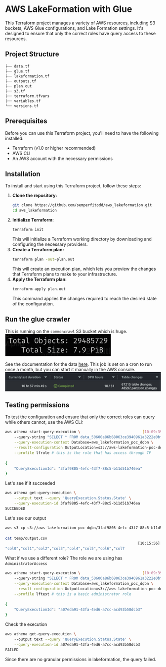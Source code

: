 # AWS LakeFormation with Glue
This Terraform project manages a variety of AWS resources, including S3 buckets, AWS Glue configurations, and Lake Formation settings. It's designed to ensure that only the correct roles have query access to these resources.
## Project Structure
```plaintext
├── data.tf
├── glue.tf
├── lakeformation.tf
├── outputs.tf
├── plan.out
├── s3.tf
├── terraform.tfvars
├── variables.tf
└── versions.tf
```
## Prerequisites
Before you can use this Terraform project, you'll need to have the following installed:
- Terraform (v1.0 or higher recommended)
- AWS CLI
- An AWS account with the necessary permissions
## Installation
To install and start using this Terraform project, follow these steps:
1. **Clone the repository:**
    ```bash
    git clone https://github.com/semperfitodd/aws_lakeformation.git
    cd aws_lakeformation
    ```
2. **Initialize Terraform:**
    ```bash
    terraform init
    ```
    This will initialize a Terraform working directory by downloading and configuring the necessary providers.
3. **Create a Terraform plan:**
    ```bash
    terraform plan -out=plan.out
    ```
    This will create an execution plan, which lets you preview the changes that Terraform plans to make to your infrastructure.
4. **Apply the Terraform plan:**
   ```bash
   terraform apply plan.out
   ```
    This command applies the changes required to reach the desired state of the configuration.
## Run the glue crawler
This is running on the `commoncrawl` S3 bucket which is huge.
![bucket_size.png](images%2Fbucket_size.png)

See the documentation for the data [here](https://registry.opendata.aws/commoncrawl/).
This job is set on a cron to run once a month, but you can start it manually in the AWS console.
![completed_glue_job.png](images%2Fcompleted_glue_job.png)
## Testing permissions
To test the configuration and ensure that only the correct roles can query while others cannot, use the AWS CLI:
```bash
aws athena start-query-execution \                            [10:09:39]
    --query-string "SELECT * FROM data_50600a86b68063ce3940961a3222e0bf LIMIT 10;" \
    --query-execution-context Database=aws_lakeformation_poc_dqbn \
    --result-configuration OutputLocation=s3://aws-lakeformation-poc-dqbn/ \
    --profile lfrole # this is the role that has access through TF
    
{
    "QueryExecutionId": "3faf9805-4efc-43f7-88c5-b11d51b746ea"
}
```
Let's see if it succeeded
```bash
aws athena get-query-execution \
    --output text --query 'QueryExecution.Status.State' \
    --query-execution-id 3faf9805-4efc-43f7-88c5-b11d51b746ea
SUCCEEDED
```
Let's see our output
```bash
aws s3 cp s3://aws-lakeformation-poc-dqbn/3faf9805-4efc-43f7-88c5-b11d51b746ea.csv ./temp/output.csv

cat temp/output.csv     
                                                            [10:15:56]
"col0","col1","col2","col3","col4","col5","col6","col7
```
What if we use a different role? The role we are using has `AdministratorAccess`
```bash
aws athena start-query-execution \                            [10:09:39]
    --query-string "SELECT * FROM data_50600a86b68063ce3940961a3222e0bf LIMIT 10;" \
    --query-execution-context Database=aws_lakeformation_poc_dqbn \
    --result-configuration OutputLocation=s3://aws-lakeformation-poc-dqbn/ \
    --profile lftest # this is a basic administrator role
    
{
    "QueryExecutionId": "a07eda91-43fa-4ed6-a7cc-acd93b58dcb3"
}
```
Check the execution
```bash
aws athena get-query-execution \                                                    [10:16:04]
    --output text --query 'QueryExecution.Status.State' \
    --query-execution-id a07eda91-43fa-4ed6-a7cc-acd93b58dcb3
FAILED
```
Since there are no granular permissions in lakeformation, the query failed.
